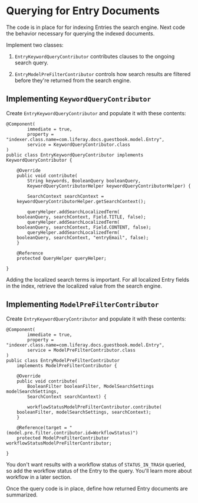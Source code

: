 # Querying for Entry Documents

The code is in place for for indexing Entries the search engine. Next code
the behavior necessary for querying the indexed documents.

Implement two classes:

1.  `EntryKeywordQueryContributor`  contributes clauses to the ongoing
search query.

2.  `EntryModelPreFilterContributor` controls how search results are filtered
before they're returned from the search engine.

## Implementing `KeywordQueryContributor`

Create `EntryKeywordQueryContributor` and populate it with these
contents:

    @Component(
            immediate = true,
            property = "indexer.class.name=com.liferay.docs.guestbook.model.Entry",
            service = KeywordQueryContributor.class
    )
    public class EntryKeywordQueryContributor implements KeywordQueryContributor {

        @Override
        public void contribute(
            String keywords, BooleanQuery booleanQuery,
            KeywordQueryContributorHelper keywordQueryContributorHelper) {

            SearchContext searchContext =
        keywordQueryContributorHelper.getSearchContext();

            queryHelper.addSearchLocalizedTerm(
        booleanQuery, searchContext, Field.TITLE, false);
            queryHelper.addSearchLocalizedTerm(
        booleanQuery, searchContext, Field.CONTENT, false);
            queryHelper.addSearchLocalizedTerm(
        booleanQuery, searchContext, "entryEmail", false);
        }

        @Reference
        protected QueryHelper queryHelper;

    }

Adding the localized search terms is important. For all localized Entry fields
in the index, retrieve the localized value from the search engine.

## Implementing `ModelPreFilterContributor`

Create `EntryKeywordQueryContributor` and populate it with these
contents:

    @Component(
            immediate = true,
            property = "indexer.class.name=com.liferay.docs.guestbook.model.Entry",
            service = ModelPreFilterContributor.class
    )
    public class EntryModelPreFilterContributor
        implements ModelPreFilterContributor {

        @Override
        public void contribute(
            BooleanFilter booleanFilter, ModelSearchSettings modelSearchSettings,
            SearchContext searchContext) {

            workflowStatusModelPreFilterContributor.contribute(
        booleanFilter, modelSearchSettings, searchContext);
        }

        @Reference(target = "(model.pre.filter.contributor.id=WorkflowStatus)")
        protected ModelPreFilterContributor workflowStatusModelPreFilterContributor;

    }

You don't want results with a workflow status of `STATUS_IN_TRASH` queried, so
add the workflow status of the Entry to the query. You'll learn more about
workflow in a later section.

Once the query code is in place, define how returned Entry documents are
summarized. 
